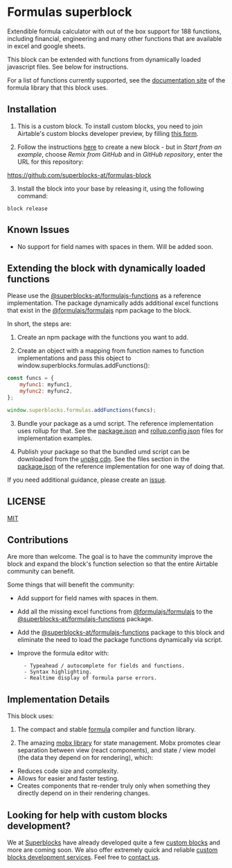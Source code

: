 # Formulas superblock

Extendible formula calculator with out of the box support for 188 functions, including financial, engineering and many other functions that are available in excel and google sheets.

This block can be extended with functions from dynamically loaded javascript files. See below for instructions.

For a list of functions currently supported, see the [documentation site](https://formula.github.io/formula/docs/code/src/functions) of the formula library that this block uses.

## Installation

1. This is a custom block. To install custom blocks, you need to join Airtable's custom blocks developer preview, by filling [this form](https://airtable.com/shrEvq5IlQqYxWkaS).

2. Follow the instructions [here](https://airtable.com/developers/blocks/guides/hello-world-tutorial#create-a-new-block) to create a new block - but in _Start from an example_, choose _Remix from GitHub_ and in _GitHub repository_, enter the URL for this repository:

https://github.com/superblocks-at/formulas-block

3. Install the block into your base by releasing it, using the following command:

```
block release
```

## Known Issues

- No support for field names with spaces in them. Will be added soon.

## Extending the block with dynamically loaded functions

Please use the [@superblocks-at/formulajs-functions](https://www.npmjs.com/package/@superblocks-at/formulajs-functions) as a reference implementation. The package dynamically adds additional excel functions that exist in the [@formulajs/formulajs](https://www.npmjs.com/package/@formulajs/formulajs) npm package to the block.

In short, the steps are:

1. Create an npm package with the functions you want to add.

2. Create an object with a mapping from function names to function implementations and pass this object to window.superblocks.formulas.addFunctions():

```js
const funcs = {
	myfunc1: myfunc1,
	myfunc2: myfunc2,
};

window.superblocks.formulas.addFunctions(funcs);
```

3. Bundle your package as a umd script. The reference implementation uses rollup for that. See the [package.json](https://github.com/superblocks-at/formulajs-functions/blob/master/package.json) and [rollup.config.json](https://github.com/superblocks-at/formulajs-functions/blob/master/rollup.config.js) files for implementation examples.

4. Publish your package so that the bundled umd script can be downloaded from the [unpkg cdn](https://unpkg.com/). See the files section in the [package.json](https://github.com/superblocks-at/formulajs-functions/blob/master/package.json) of the reference implementation for one way of doing that.

If you need additional guidance, please create an [issue](issues).

## LICENSE

[MIT](LICENSE.md)

## Contributions

Are more than welcome. The goal is to have the community improve the block and expand the block's function selection so that the entire Airtable community can benefit.

Some things that will benefit the community:

- Add support for field names with spaces in them.

- Add all the missing excel functions from [@formulajs/formulajs](https://www.npmjs.com/package/@formulajs/formulajs) to the [@superblocks-at/formulajs-functions](https://www.npmjs.com/package/@superblocks-at/formulajs-functions) package.

- Add the [@superblocks-at/formulajs-functions](https://www.npmjs.com/package/@superblocks-at/formulajs-functions) package to this block and eliminate the need to load the package functions dynamically via script.

- Improve the formula editor with:

      	- Typeahead / autocomplete for fields and functions.
      	- Syntax highlighting.
      	- Realtime display of formula parse errors.

## Implementation Details

This block uses:

1. The compact and stable [formula](https://www.npmjs.com/package/formula) compiler and function library.

2. The amazing [mobx library](https://mobx.js.org/README.html) for state management. Mobx promotes clear separation between view (react components), and state / view model (the data they depend on for rendering), which:

- Reduces code size and complexity.
- Allows for easier and faster testing.
- Creates components that re-render truly only when something they directly depend on in their rendering changes.

## Looking for help with custom blocks development?

We at [Superblocks](https://superblocks.at) have already developed quite a few [custom blocks](https://superblocks.at/#blocks) and more are coming soon. We also offer extremely quick and reliable [custom blocks development services](https://superblocks.at/#services). Feel free to [contact us](https://superblocks.at/#services).
